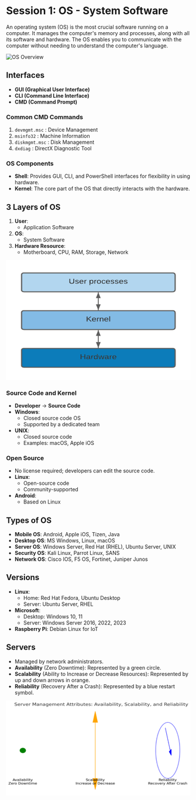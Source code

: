 # Session 1: OS - System Software

An operating system (OS) is the most crucial software running on a computer. It manages the computer's memory and processes, along with all its software and hardware. The OS enables you to communicate with the computer without needing to understand the computer's language.


![OS Overview](https://indiafreenotes.com/wp-content/uploads/2020/03/topic-1.jpg)

## Interfaces

- **GUI (Graphical User Interface)**
- **CLI (Command Line Interface)**
- **CMD (Command Prompt)**

### Common CMD Commands

1. `devmgmt.msc` : Device Management
2. `msinfo32` : Machine Information
3. `diskmgmt.msc` : Disk Management
4. `dxdiag` : DirectX Diagnostic Tool

### OS Components

- **Shell**: Provides GUI, CLI, and PowerShell interfaces for flexibility in using hardware.
- **Kernel**: The core part of the OS that directly interacts with the hardware.

## 3 Layers of OS

1. **User**:
   - Application Software
2. **OS**:
   - System Software
3. **Hardware Resource**:
   - Motherboard, CPU, RAM, Storage, Network

![OS Layers](https://raw.githubusercontent.com/karthikeya03/IMAGES/JustMain/Picture2.png)

### Source Code and Kernel

- **Developer** -> **Source Code**
- **Windows**:
  - Closed source code OS
  - Supported by a dedicated team
- **UNIX**:
  - Closed source code
  - Examples: macOS, Apple iOS

### Open Source

- No license required; developers can edit the source code.
- **Linux**:
  - Open-source code
  - Community-supported
- **Android**:
  - Based on Linux

## Types of OS

- **Mobile OS**: Android, Apple iOS, Tizen, Java
- **Desktop OS**: MS Windows, Linux, macOS
- **Server OS**: Windows Server, Red Hat (RHEL), Ubuntu Server, UNIX
- **Security OS**: Kali Linux, Parrot Linux, SANS
- **Network OS**: Cisco IOS, F5 OS, Fortinet, Juniper Junos

## Versions

- **Linux**:
  - Home: Red Hat Fedora, Ubuntu Desktop
  - Server: Ubuntu Server, RHEL
- **Microsoft**:
  - Desktop: Windows 10, 11
  - Server: Windows Server 2016, 2022, 2023
- **Raspberry Pi**: Debian Linux for IoT

## Servers

- Managed by network administrators.
- **Availability** (Zero Downtime): Represented by a green circle.
- **Scalability** (Ability to Increase or Decrease Resources): Represented by up and down arrows in orange.
- **Reliability** (Recovery After a Crash): Represented by a blue restart symbol.

![OS Layers](https://raw.githubusercontent.com/karthikeya03/IMAGES/JustMain/Picture1.png)
